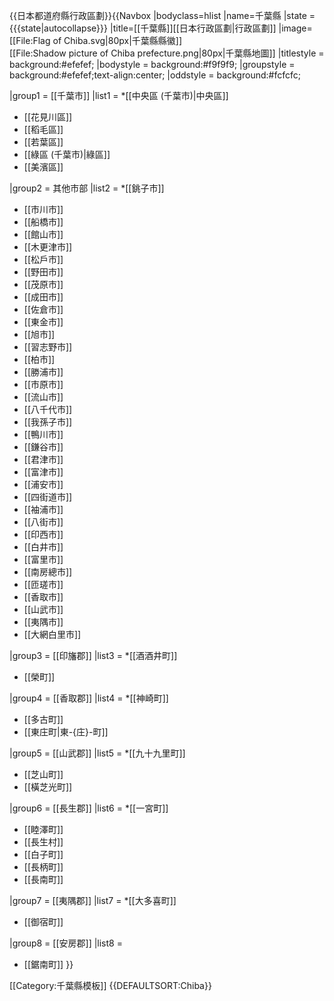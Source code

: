 <noinclude>{{日本都道府縣行政區劃}}</noinclude>{{Navbox
|bodyclass=hlist
|name=千葉縣
|state = {{{state|autocollapse}}}
|title=[[千葉縣]][[日本行政區劃|行政區劃]]
|image=[[File:Flag of Chiba.svg|80px|千葉縣縣徽]]<br />[[File:Shadow picture of Chiba prefecture.png|80px|千葉縣地圖]]
|titlestyle = background:#efefef;
|bodystyle = background:#f9f9f9;
|groupstyle = background:#efefef;text-align:center;
|oddstyle = background:#fcfcfc;

|group1 = [[千葉市]]
|list1 =
*[[中央區 (千葉市)|中央區]]
* [[花見川區]]
* [[稻毛區]]
* [[若葉區]]
* [[綠區 (千葉市)|綠區]]
* [[美濱區]]

|group2 = 其他市部
|list2 =
*[[銚子市]]
* [[市川市]]
* [[船橋市]]
* [[館山市]]
* [[木更津市]]
* [[松戶市]]
* [[野田市]]
* [[茂原市]]
* [[成田市]]
* [[佐倉市]]
* [[東金市]]
* [[旭市]]
* [[習志野市]]
* [[柏市]]
* [[勝浦市]]
* [[市原市]]
* [[流山市]]
* [[八千代市]]
* [[我孫子市]]
* [[鴨川市]]
* [[鎌谷市]]
* [[君津市]]
* [[富津市]]
* [[浦安市]]
* [[四街道市]]
* [[袖浦市]]
* [[八街市]]
* [[印西市]]
* [[白井市]]
* [[富里市]]
* [[南房總市]]
* [[匝瑳市]]
* [[香取市]]
* [[山武市]]
* [[夷隅市]]
* [[大網白里市]]

|group3 = [[印旛郡]]
|list3 =
*[[酒酒井町]]
* [[榮町]]

|group4 = [[香取郡]]
|list4 =
*[[神崎町]]
* [[多古町]]
* [[東庄町|東-{庄}-町]]

|group5 = [[山武郡]]
|list5 =
*[[九十九里町]]
* [[芝山町]]
* [[橫芝光町]]

|group6 = [[長生郡]]
|list6 =
*[[一宮町]]
* [[睦澤町]]
* [[長生村]]
* [[白子町]]
* [[長柄町]]
* [[長南町]]

|group7 = [[夷隅郡]]
|list7 =
*[[大多喜町]]
* [[御宿町]]

|group8 = [[安房郡]]
|list8 =
* [[鋸南町]]
}}
<noinclude>
[[Category:千葉縣模板]]
{{DEFAULTSORT:Chiba}}
</noinclude>